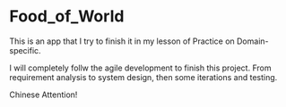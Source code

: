 # Food_of_World
This is an app that I try to finish it in my lesson of Practice on Domain-specific.

I will completely follw the agile development to finish this project. From requirement analysis to system design, then some iterations and testing.

Chinese Attention!
